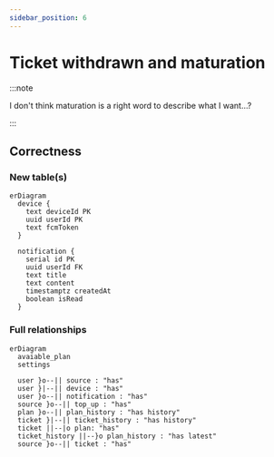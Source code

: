 ```yaml
---
sidebar_position: 6
---
```


# Ticket withdrawn and maturation

:::note

I don't think maturation is a right word to describe what I want...?

:::

## Correctness

### New table(s)

```mermaid
erDiagram
  device {
    text deviceId PK
    uuid userId PK
    text fcmToken
  }

  notification {
    serial id PK
    uuid userId FK
    text title
    text content
    timestamptz createdAt
    boolean isRead
  }
```

### Full relationships

```mermaid
erDiagram
  avaiable_plan
  settings

  user }o--|| source : "has"
  user }|--|| device : "has"
  user }o--|| notification : "has"
  source }o--|| top_up : "has"
  plan }o--|| plan_history : "has history"
  ticket }|--|| ticket_history : "has history"
  ticket ||--|o plan: "has"
  ticket_history ||--}o plan_history : "has latest"
  source }o--|| ticket : "has"
```
